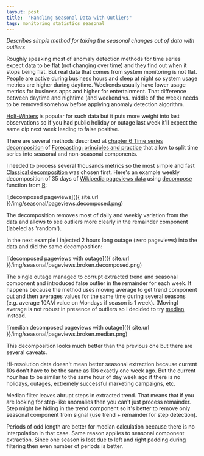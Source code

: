 ```yaml
---
layout: post
title:  "Handling Seasonal Data with Outliers"
tags: monitoring statistics seasonal
---
```


_Describes simple method for taking the seasonal changes out of data with outliers_

Roughly speaking most of anomaly detection methods for time series expect data to be flat (not changing over time) and they find out when it stops being flat. But real data that comes from system monitoring is not flat. People are active during business hours and sleep at night so system usage metrics are higher during daytime. Weekends usually have lower usage metrics for business apps and higher for entertainment. That difference between daytime and nightime (and weekend vs. middle of the week) needs to be removed somehow before applying anomaly detection algorithm.

[Holt-Winters](http://en.wikipedia.org/wiki/Exponential_smoothing#Triple_exponential_smoothing) is popular for such data but it puts more weight into last observations so if you had public holiday or outage last week it'll expect the same dip next week leading to false positive.

There are several methods described at [chapter 6 Time series decomposition](https://www.otexts.org/fpp/6) of [Forecasting: principles and practice](https://www.otexts.org/fpp) that allow to split time series into seasonal and non-seasonal components.

I needed to process several thousands metrics so the most simple and fast [Classical decomposition](https://www.otexts.org/fpp/6/3) was chosen first. Here's an example weekly decomposition of 35 days of [Wikipedia pageviews data](http://gdash.wikimedia.org/dashboards/reqsum/) using [decompose](http://www.inside-r.org/r-doc/stats/decompose) function from [R](http://www.r-project.org/):

![decomposed pageviews]({{ site.url }}/img/seasonal/pageviews.decomposed.png)

The decomposition removes most of daily and weekly variation from the data and allows to see outliers more clearly in the remainder component (labeled as 'random').

In the next example I injected 2 hours long outage (zero pageviews) into the data and did the same decomposition:

![decomposed pageviews with outage]({{ site.url }}/img/seasonal/pageviews.broken.decomposed.png)

The single outage managed to corrupt extracted trend and seasonal component and introduced false outlier in the remainder for each week. It happens because the method uses moving average to get trend component out and then averages values for the same time during several seasons (e.g. average 10AM value on Mondays if season is 1 week). (Moving) average is not robust in presence of outliers so I decided to try [median](http://en.wikipedia.org/wiki/Median_filter) instead.

![median decomposed pageviews with outage]({{ site.url }}/img/seasonal/pageviews.broken.median.png)

This decomposition looks much better than the previous one but there are several caveats. 

Hi-resolution data doesn't mean better seasonal extraction because current 10s don't have to be the same as 10s exactly one week ago. But the current hour has to be similar to the same hour of day week ago if there is no holidays, outages, extremely successful marketing campaigns, etc.

Median filter leaves abrupt steps in extracted trend. That means that if you are looking for step-like anomalies then you can't just process remainder. Step might be hiding in the trend component so it's better to remove only seasonal component from signal (use trend + remainder for step detection).

Periods of odd length are better for median calculation because there is no interpolation in that case. Same reason applies to seasonal component extraction. Since one season is lost due to left and right padding during filtering then even number of periods is better.
